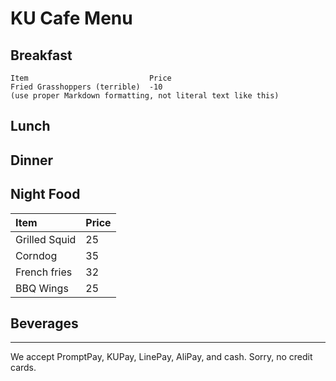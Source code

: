 # KU Cafe Menu


## Breakfast

    Item                           Price
    Fried Grasshoppers (terrible)  -10
    (use proper Markdown formatting, not literal text like this)

## Lunch 


## Dinner


## Night Food

| Item                 | Price |
|:-------------------------|----------|
| Grilled Squid               | 25    |
| Corndog              | 35       |
| French fries              | 32       |
| BBQ Wings              | 25       |
## Beverages



---

We accept PromptPay, KUPay, LinePay, AliPay, and cash. Sorry, no credit cards.
